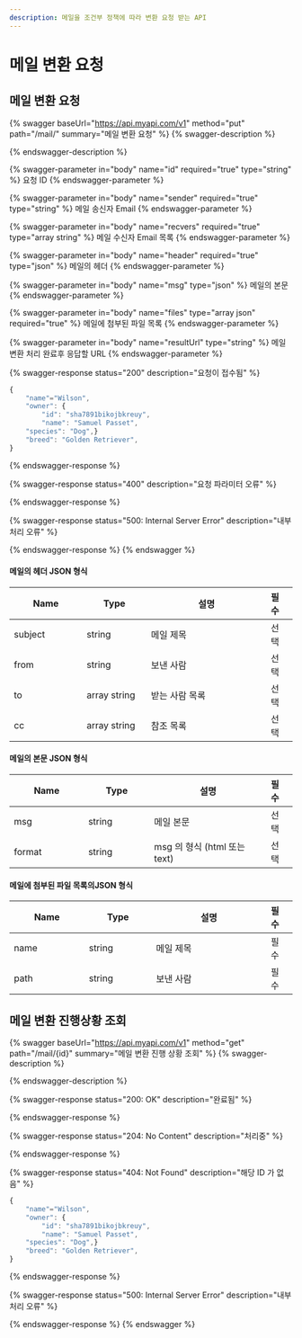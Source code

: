 ```yaml
---
description: 메일을 조건부 정책에 따라 변환 요청 받는 API
---
```


# 메일 변환 요청

## 메일 변환 요청

{% swagger baseUrl="https://api.myapi.com/v1" method="put" path="/mail/" summary="메일 변환 요청" %}
{% swagger-description %}

{% endswagger-description %}

{% swagger-parameter in="body" name="id" required="true" type="string" %}
요청 ID
{% endswagger-parameter %}

{% swagger-parameter in="body" name="sender" required="true" type="string" %}
메일 송신자 Email
{% endswagger-parameter %}

{% swagger-parameter in="body" name="recvers" required="true" type="array string" %}
메일 수신자 Email 목록
{% endswagger-parameter %}

{% swagger-parameter in="body" name="header" required="true" type="json" %}
메일의 헤더
{% endswagger-parameter %}

{% swagger-parameter in="body" name="msg" type="json" %}
메일의 본문
{% endswagger-parameter %}

{% swagger-parameter in="body" name="files" type="array json" required="true" %}
메일에 첨부된 파일 목록
{% endswagger-parameter %}

{% swagger-parameter in="body" name="resultUrl" type="string" %}
메일 변환 처리 완료후 응답할 URL
{% endswagger-parameter %}

{% swagger-response status="200" description="요청이 접수됨" %}
```javascript
{
    "name"="Wilson",
    "owner": {
        "id": "sha7891bikojbkreuy",
        "name": "Samuel Passet",
    "species": "Dog",}
    "breed": "Golden Retriever",
}
```
{% endswagger-response %}

{% swagger-response status="400" description="요청 파라미터 오류" %}

{% endswagger-response %}

{% swagger-response status="500: Internal Server Error" description="내부 처리 오류" %}

{% endswagger-response %}
{% endswagger %}

#### 메일의 헤더 JSON 형식

<table><thead><tr><th width="155">Name</th><th width="138">Type</th><th width="327">설명</th><th>필수</th><th data-hidden></th></tr></thead><tbody><tr><td>subject</td><td>string</td><td>메일 제목</td><td>선택</td><td></td></tr><tr><td>from</td><td>string</td><td>보낸 사람</td><td>선택</td><td></td></tr><tr><td>to</td><td>array string</td><td>받는 사람 목록</td><td>선택</td><td></td></tr><tr><td>cc</td><td>array string</td><td>참조 목록</td><td>선택</td><td></td></tr></tbody></table>

#### 메일의 본문 JSON 형식

<table><thead><tr><th width="162">Name</th><th width="141">Type</th><th width="296">설명</th><th>필수</th><th data-hidden></th></tr></thead><tbody><tr><td>msg</td><td>string</td><td>메일 본문</td><td>선택</td><td></td></tr><tr><td>format</td><td>string</td><td>msg 의  형식  (html 또는 text)</td><td>선택</td><td></td></tr></tbody></table>

#### 메일에 첨부된 파일 목록의JSON 형식

<table><thead><tr><th width="162">Name</th><th width="141">Type</th><th width="296">설명</th><th>필수</th><th data-hidden></th></tr></thead><tbody><tr><td>name</td><td>string</td><td>메일 제목</td><td>필수</td><td></td></tr><tr><td>path</td><td>string</td><td>보낸 사람</td><td>필수</td><td></td></tr></tbody></table>



## 메일 변환  진행상황  조회

{% swagger baseUrl="https://api.myapi.com/v1" method="get" path="/mail/{id}" summary="메일 변환 진행 상황 조회" %}
{% swagger-description %}

{% endswagger-description %}

{% swagger-response status="200: OK" description="완료됨" %}

{% endswagger-response %}

{% swagger-response status="204: No Content" description="처리중" %}

{% endswagger-response %}

{% swagger-response status="404: Not Found" description="해당 ID 가 없음" %}
```javascript
{
    "name"="Wilson",
    "owner": {
        "id": "sha7891bikojbkreuy",
        "name": "Samuel Passet",
    "species": "Dog",}
    "breed": "Golden Retriever",
}
```
{% endswagger-response %}

{% swagger-response status="500: Internal Server Error" description="내부 처리 오류" %}

{% endswagger-response %}
{% endswagger %}


